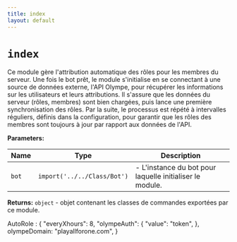 ```yaml
---
title: index
layout: default
---
```


# `index`

Ce module gère l'attribution automatique des rôles pour les membres du serveur. Une fois le bot prêt, le module s'initialise en se connectant à une source de données externe, l'API Olympe, pour récupérer les informations sur les utilisateurs et leurs attributions. Il s'assure que les données du serveur (rôles, membres) sont bien chargées, puis lance une première synchronisation des rôles. Par la suite, le processus est répété à intervalles réguliers, définis dans la configuration, pour garantir que les rôles des membres sont toujours à jour par rapport aux données de l'API.

**Parameters:**

| Name | Type | Description |
| ---- | ---- | ----------- |
| `bot` | `import('../../Class/Bot')` | - L'instance du bot pour laquelle initialiser le module. |

**Returns:** `object` - objet contenant les classes de commandes exportées par ce module.

AutoRole : { "everyXhours": 8, "olympeAuth": { "value": "token", }, olympeDomain: "playallforone.com", }

